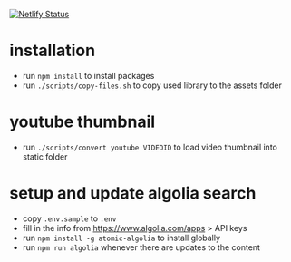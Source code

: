 [![Netlify Status](https://api.netlify.com/api/v1/badges/e2de71bc-05fc-4900-ad01-89ebdd5774e0/deploy-status)](https://app.netlify.com/sites/eloquent-morse-196fd2/deploys)

# installation

- run `npm install` to install packages
- run `./scripts/copy-files.sh` to copy used library to the assets folder

# youtube thumbnail

- run `./scripts/convert youtube VIDEOID` to load video thumbnail into static folder

# setup and update algolia search

- copy `.env.sample` to `.env`
- fill in the info from https://www.algolia.com/apps &gt; API keys
- run `npm install -g atomic-algolia` to install globally 
- run `npm run algolia` whenever there are updates to the content
